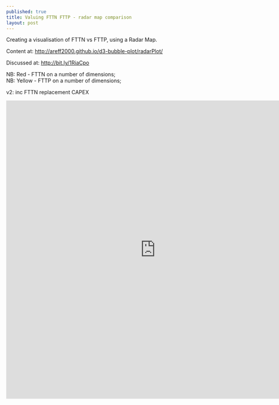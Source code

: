 ```yaml
---
published: true
title: Valuing FTTN FTTP - radar map comparison
layout: post
---
```

Creating a visualisation of FTTN vs FTTP, using a Radar Map.

Content at: <a href="http://areff2000.github.io/d3-bubble-plot/radarPlot/">http://areff2000.github.io/d3-bubble-plot/radarPlot/</a>

Discussed at: <a href="http://bit.ly/1RiaCpo">http://bit.ly/1RiaCpo</a>

NB: Red - FTTN on a number of dimensions;  
NB: Yellow - FTTP on a number of dimensions; 

v2: inc FTTN replacement CAPEX
<iframe width="800" height="800" frameborder="0" scrolling="no" src="http://areff2000.github.io/d3-bubble-plot/radarPlot/"></iframe>